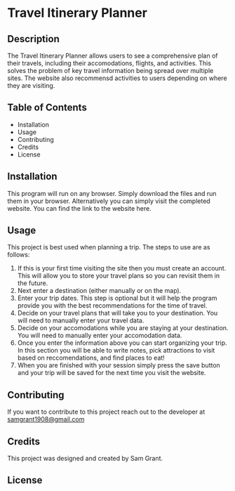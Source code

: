 # Travel Itinerary Planner  

## Description
The Travel Itinerary Planner allows users to see a comprehensive plan of their travels, including their accomodations, 
flights, and activities. This solves the problem of key travel information being spread over multiple sites. 
The website also recommensd activities to users depending on where they are visiting.  

## Table of Contents  
* Installation
* Usage
* Contributing
* Credits
* License

## Installation
This program will run on any browser. Simply download the files and run them in your browser. 
Alternatively you can simply visit the completed website. You can find the link to the website here.

## Usage
This project is best used when planning a trip. The steps to use are as follows:  
1. If this is your first time visiting the site then you must create an account. This will allow you 
to store your travel plans so you can revisit them in the future.
1. Next enter a destination (either manually or on the map).
1. Enter your trip dates. This step is optional but it will help the program provide you
with the best recommendations for the time of travel.
1. Decide on your travel plans that will take you to your destination. You will need to manually enter
your travel data.
1. Decide on your accomodations while you are staying at your destination. You will need to manually enter
your accomodation data.
1. Once you enter the information above you can start organizing your trip. In this section you will be able 
to write notes, pick attractions to visit based on reccomendations, and find places to eat!
1. When you are finished with your session simply press the save button and your trip will be saved for the next
time you visit the website.

## Contributing
If you want to contribute to this project reach out to the developer at samgrant1908@gmail.com

## Credits
This project was designed and created by Sam Grant. 

## License

